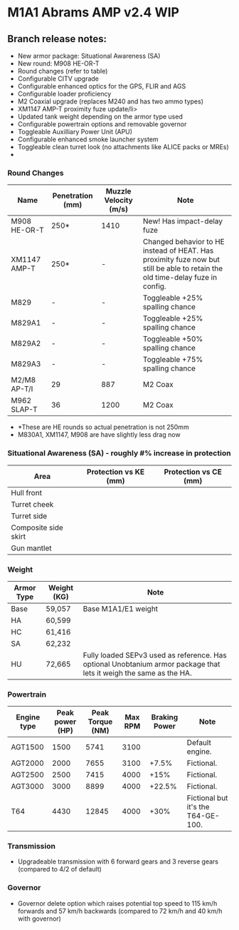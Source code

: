 # M1A1 Abrams AMP v2.4 WIP

## Branch release notes:
<p>
	<ul> 
		<li>New armor package: Situational Awareness (SA)</li>
		<li>New round: M908 HE-OR-T</li>
		<li>Round changes (refer to table)</li>
		<li>Configurable CITV upgrade</li>
		<li>Configurable enhanced optics for the GPS, FLIR and AGS</li>
		<li>Configurable loader proficiency</li>
		<li>M2 Coaxial upgrade (replaces M240 and has two ammo types)</li>
		<li>XM1147 AMP-T proximity fuze update/li>
		<li>Updated tank weight depending on the armor type used</li>
		<li>Configurable powertrain options and removable governor</li>
		<li>Toggleable Auxilliary Power Unit (APU)</li>
		<li>Configurable enhanced smoke launcher system</li>
		<li>Toggleable clean turret look (no attachments like ALICE packs or MREs)</li>
		<li></li>
	</ul>
</p>

### Round Changes
| Name  | Penetration (mm) | Muzzle Velocity (m/s) | Note |
| ------------- | ------------- | ------------- | ------------- |
| M908 HE-OR-T | 250* | 1410 | New! Has impact-delay fuze |
| XM1147 AMP-T | 250* | - | Changed behavior to HE instead of HEAT. Has proximity fuze now but still be able to retain the old time-delay fuze in config. |
| M829 | - | - | Toggleable +25% spalling chance |
| M829A1 | - | - | Toggleable +25% spalling chance |
| M829A2 | - | - | Toggleable +50% spalling chance |
| M829A3 | - | - | Toggleable +75% spalling chance |
| M2/M8 AP-T/I | 29 | 887 | M2 Coax |
| M962 SLAP-T | 36 | 1200 | M2 Coax |

<p>
	<ul> 
		<li>*These are HE rounds so actual penetration is not 250mm</li>
		<li>M830A1, XM1147, M908 are have slightly less drag now</li>
	</ul>
</p>

### Situational Awareness (SA) - roughly #% increase in protection
| Area  | Protection vs KE (mm) | Protection vs CE (mm) 
| ------------- | ------------- | ------------- | 
| Hull front |  |  |
| Turret cheek |  |  | 
| Turret side |  |  | 
| Composite side skirt |  |  | 
| Gun mantlet |  |  | 


### Weight
| Armor Type | Weight (KG) | Note |
| ------------- | ------------- | ------------- |
| Base | 59,057 | Base M1A1/E1 weight | 
| HA | 60,599 |  | 
| HC | 61,416 |  | 
| SA | 62,232 |  | 
| HU | 72,665 | Fully loaded SEPv3 used as reference. Has optional Unobtanium armor package that lets it weigh the same as the HA. | 

### Powertrain
| Engine type  | Peak power (HP) | Peak Torque (NM) | Max RPM | Braking Power | Note |
| ------------- | ------------- | ------------- | ------------- | ------------- | ------------- | 
| AGT1500 | 1500 | 5741 | 3100 |  | Default engine. | 
| AGT2000 | 2000 | 7655 | 3100 | +7.5% | Fictional. | 
| AGT2500 | 2500 | 7415 | 4000 | +15% | Fictional. | 
| AGT3000 | 3000 | 8899 | 4000 | +22.5% | Fictional. | 
| T64 | 4430 | 12845 | 4000 | +30% | Fictional but it's the T64-GE-100. | 


### Transmission
<p>
	<ul> 
		<li>Upgradeable transmission with 6 forward gears and 3 reverse gears (compared to 4/2 of default)</li>
	</ul>
</p>


### Governor
<p>
	<ul> 
		<li>Governor delete option which raises potential top speed to 115 km/h forwards and 57 km/h backwards (compared to 72 km/h and 40 km/h with governor)</li>
	</ul>
</p>
